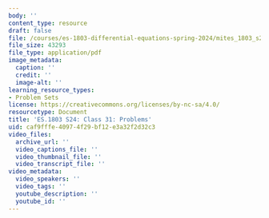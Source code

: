 ```yaml
---
body: ''
content_type: resource
draft: false
file: /courses/es-1803-differential-equations-spring-2024/mites_1803_s24_day31-problems.pdf
file_size: 43293
file_type: application/pdf
image_metadata:
  caption: ''
  credit: ''
  image-alt: ''
learning_resource_types:
- Problem Sets
license: https://creativecommons.org/licenses/by-nc-sa/4.0/
resourcetype: Document
title: 'ES.1803 S24: Class 31: Problems'
uid: caf9fffe-4097-4f29-bf12-e3a32f2d32c3
video_files:
  archive_url: ''
  video_captions_file: ''
  video_thumbnail_file: ''
  video_transcript_file: ''
video_metadata:
  video_speakers: ''
  video_tags: ''
  youtube_description: ''
  youtube_id: ''
---
```

